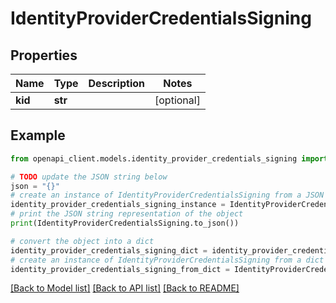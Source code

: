 # IdentityProviderCredentialsSigning


## Properties

Name | Type | Description | Notes
------------ | ------------- | ------------- | -------------
**kid** | **str** |  | [optional] 

## Example

```python
from openapi_client.models.identity_provider_credentials_signing import IdentityProviderCredentialsSigning

# TODO update the JSON string below
json = "{}"
# create an instance of IdentityProviderCredentialsSigning from a JSON string
identity_provider_credentials_signing_instance = IdentityProviderCredentialsSigning.from_json(json)
# print the JSON string representation of the object
print(IdentityProviderCredentialsSigning.to_json())

# convert the object into a dict
identity_provider_credentials_signing_dict = identity_provider_credentials_signing_instance.to_dict()
# create an instance of IdentityProviderCredentialsSigning from a dict
identity_provider_credentials_signing_from_dict = IdentityProviderCredentialsSigning.from_dict(identity_provider_credentials_signing_dict)
```
[[Back to Model list]](../README.md#documentation-for-models) [[Back to API list]](../README.md#documentation-for-api-endpoints) [[Back to README]](../README.md)


